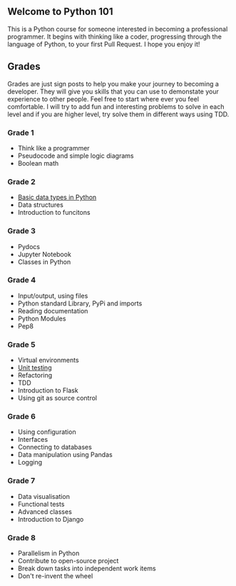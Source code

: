## Welcome to Python 101

This is a Python course for someone interested in becoming a professional programmer. It begins with thinking like a coder, progressing through the language of Python, to your first Pull Request. I hope you enjoy it! 

## Grades

Grades are just sign posts to help you make your journey to becoming a developer. They will give you skills that you can use to demonstate your experience to other people. Feel free to start where ever you feel comfortable. I will try to add fun and interesting problems to solve in each level and if you are higher level, try solve them in different ways using TDD. 

### Grade 1
* Think like a programmer
* Pseudocode and simple logic diagrams
* Boolean math

### Grade 2
* [Basic data types in Python](basic-data-types.md)
* Data structures
* Introduction to funcitons

### Grade 3
* Pydocs
* Jupyter Notebook
* Classes in Python

### Grade 4
* Input/output, using files
* Python standard Library, PyPi and imports
* Reading documentation
* Python Modules
* Pep8

### Grade 5
* Virtual environments
* [Unit testing](unit-testing.md)
* Refactoring
* TDD
* Introduction to Flask
* Using git as source control

### Grade 6
* Using configuration
* Interfaces
* Connecting to databases
* Data manipulation using Pandas
* Logging

### Grade 7
* Data visualisation
* Functional tests
* Advanced classes
* Introduction to Django

### Grade 8
* Parallelism in Python
* Contribute to open-source project
* Break down tasks into independent work items
* Don't re-invent the wheel
